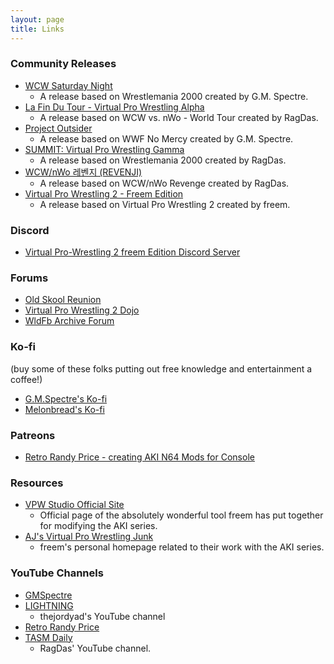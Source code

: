 ```yaml
---
layout: page
title: Links
---
```



### Community Releases

- [WCW Saturday Night](https://www.youtube.com/watch?v=K8s6xypj588)
  - A release based on Wrestlemania 2000 created by G.M. Spectre.
- [La Fin Du Tour - Virtual Pro Wrestling Alpha](https://vpw.ajworld.net/lfdt/)
  - A release based on WCW vs. nWo - World Tour created by RagDas.
- [Project Outsider](https://www.youtube.com/watch?v=tquuirULN8U)
  - A release based on WWF No Mercy created by G.M. Spectre.
- [SUMMIT: Virtual Pro Wrestling Gamma](https://vpw.ajworld.net/summit/)
  - A release based on Wrestlemania 2000 created by RagDas.
- [WCW/nWo 레벤지 (REVENJI)](https://vpw.ajworld.net/revenji/)
  - A release based on WCW/nWo Revenge created by RagDas.
- [Virtual Pro Wrestling 2 - Freem Edition](https://vpw.ajworld.net/vpw2freem/)
  - A release based on Virtual Pro Wrestling 2 created by freem.


### Discord

- [Virtual Pro-Wrestling 2 freem Edition Discord Server](https://discord.gg/PRHVGb3)


### Forums

- [Old Skool Reunion](http://oldskoolreunion.com/forum/)
- [Virtual Pro Wrestling 2 Dojo](https://www.tapatalk.com/groups/vpw2dojo/)
- [WldFb Archive Forum](https://www.tapatalk.com/groups/wldfbarchiveforum/)

### Ko-fi

(buy some of these folks putting out free knowledge and entertainment a coffee!)

- [G.M.Spectre's Ko-fi](https://ko-fi.com/gmspectre)
- [Melonbread's Ko-fi](https://ko-fi.com/melonbread1979)


### Patreons

- [Retro Randy Price - creating AKI N64 Mods for Console](https://www.patreon.com/AKI_ROMS)


### Resources

- [VPW Studio Official Site](https://vpw.ajworld.net/vpwstudio/)
  - Official page of the absolutely wonderful tool freem has put together for modifying the AKI series.
- [AJ's Virtual Pro Wrestling Junk](https://vpw.ajworld.net/)
  - freem's personal homepage related to their work with the AKI series.


### YouTube Channels

- [GMSpectre](https://www.youtube.com/@GMSpectre)
- [LIGHTNING](https://www.youtube.com/@thejordyad)
  - thejordyad's YouTube channel
- [Retro Randy Price](https://www.youtube.com/channel/UC1SXvJLUoyYR1BePDq8CgGw)
- [TASM Daily](https://www.youtube.com/channel/UCkHyQwjd07UyOtqnD7sWfMw)
  - RagDas' YouTube channel.
